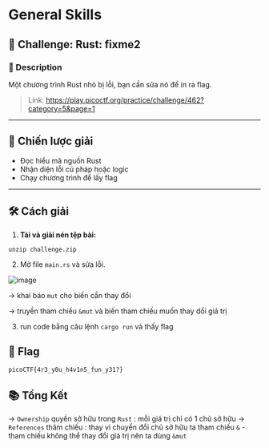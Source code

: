 # General Skills

## 🧩 Challenge: Rust: fixme2

### 📝 Description
Một chương trình Rust nhỏ bị lỗi, bạn cần sửa nó để in ra flag.

> Link: https://play.picoctf.org/practice/challenge/462?category=5&page=1

---

## 🧠 Chiến lược giải
- Đọc hiểu mã nguồn Rust
- Nhận diện lỗi cú pháp hoặc logic
- Chạy chương trình để lấy flag

---

## 🛠️ Cách giải

1. **Tải và giải nén tệp bài:**
```
unzip challenge.zip
```
2. Mở file `main.rs` và sửa lỗi.
   
![image](https://github.com/user-attachments/assets/dc58a442-3e6c-4e80-abe8-4cb52305cb3c)

-> khai báo `mut` cho biến cần thay đổi

-> truyền tham chiều `&mut` và biến tham chiếu muốn thay dổi giá trị

3. run code bằng câu lệnh `cargo run` và thấy flag

## 🏁 Flag
```
picoCTF{4r3_y0u_h4v1n5_fun_y31?}
```

## 📚 Tổng Kết
-> `Ownership` quyền sở hữu trong `Rust` : mỗi giá trị chỉ có 1 chủ sở hữu
-> `References` thâm chiếu : thay vì chuyển đổi chủ sở hữu ta tham chiếu `&`
    - tham chiếu không thể thay đổi giá trị nên ta dùng `&mut`
